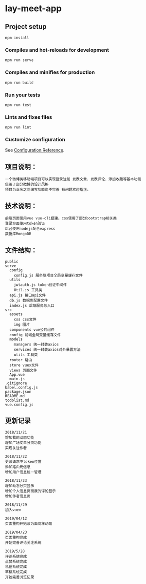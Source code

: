 # lay-meet-app

## Project setup
```
npm install
```

### Compiles and hot-reloads for development
```
npm run serve
```

### Compiles and minifies for production
```
npm run build
```

### Run your tests
```
npm run test
```

### Lints and fixes files
```
npm run lint
```

### Customize configuration
See [Configuration Reference](https://cli.vuejs.org/config/).


## 项目说明：
    一个微博类移动端项目可以实现登录注册 发表文章、发表评论、添加收藏等基本功能
    借鉴了部分微博的设计风格
    项目为业余之间编写功能尚不完善 有问题欢迎指正。

## 技术说明：
    前端页面使用vue vue-cli搭建，css使用了部分bootstrap相关类
    登录方面使用token验证
    后台使用nodejs配合express
    数据库MongoDB

## 文件结构：
    public
    serve
      config
        config.js 服务端项目全局变量缓存文件
      utils
        jwtauth.js token验证中间件
        Util.js 工具类
      api.js 接口api文件
      db.js 数据库配置文件
      index.js 后端服务总入口
    src
      assets
        css css文件
        img 图片
      components vue公共组件
      config 前端全局变量缓存文件
      models
        managers 统一封装axios
        services 统一封装axios对外暴露方法
        utils 工具类
      router 路由
      store vuex文件
      views 页面文件
      App.vue
      main.js
    .gitignore
    babel.config.js
    package.json
    README.md
    todolist.md
    vue.config.js


## 更新记录
    2018/11/21
    增加我的动态功能
    增加广场文章分页功能
    实现关注作者

    2018/11/22
    更改请求中token位置
    添加路由元信息
    增加用户信息统一管理

    2018/11/23
    增加动态分页显示
    增加个人信息页面我的评论显示
    增加作者信息页

    2018/11/29
    加入vuex

    2019/04/12
    页面重构开始改为面向移动端

    2019/04/23
    页面重构完成
    开始完善评论关注系统

    2019/5/28
    评论系统完成
    点赞系统完成
    私信系统完成
    草稿系统完成
    开始完善浏览记录
